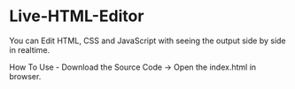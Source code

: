# Live-HTML-Editor
You can Edit HTML, CSS and JavaScript with seeing the output side by side in realtime.

How To Use - Download the Source Code -> Open the index.html in browser.
